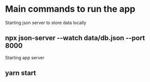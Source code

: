 # Main commands to run the app 

Starting json server to store data locally

## npx json-server --watch data/db.json --port 8000

Starting app server

## yarn start
